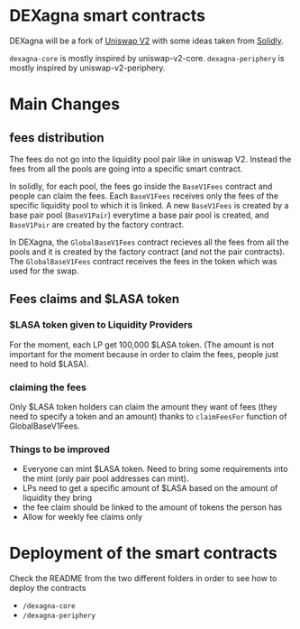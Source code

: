 # <b>  DEXagna smart contracts</b> 

DEXagna will be a fork of [Uniswap V2](https://github.com/Uniswap/v2-core) with some ideas taken from [Solidly](https://github.com/solidlyexchange/solidly).

`dexagna-core` is mostly inspired by uniswap-v2-core.
`dexagna-periphery` is mostly inspired by uniswap-v2-periphery.


# <b>  Main Changes</b> 

## <b> fees distribution</b> 
The fees do not go into the liquidity pool pair like in uniswap V2. Instead the fees from all the pools are going into a specific smart contract. 

In solidly, for each pool, the fees go inside the `BaseV1Fees` contract and people can claim the fees. Each `BaseV1Fees` receives only the fees of the specific liquidity pool to which it is linked. A new `BaseV1Fees` is created by a base pair pool (`BaseV1Pair`) everytime a base pair pool is created, and `BaseV1Pair` are created by the factory contract.

In DEXagna, the `GlobalBaseV1Fees` contract recieves all the fees from all the pools and it is created by the factory contract (and not the pair contracts). The `GlobalBaseV1Fees` contract receives the fees in the token which was used for the swap.

## <b> Fees claims and $LASA token </b> 

### <b> $LASA token given to Liquidity Providers </b> 
For the moment, each LP get 100,000 $LASA token. (The amount is not important for the moment because in order to claim the fees, people just need to hold $LASA).


### <b> claiming the fees </b> 

Only $LASA token holders can claim the amount they want of fees (they need to specify a token and an amount) thanks to `claimFeesFor` function of GlobalBaseV1Fees.


### <b>  Things to be improved </b> 
* Everyone can mint $LASA token. Need to bring some requirements into the mint (only pair pool addresses can mint).
* LPs need to get a specific amount of $LASA based on the amount of liquidity they bring
* the fee claim should be linked to the amount of tokens the person has
* Allow for weekly fee claims only

# Deployment of the smart contracts
Check the README from the two different folders in order to see how to deploy the contracts
* `/dexagna-core` 
* `/dexagna-periphery`
